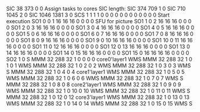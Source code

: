 SIC 38     373    0      0                Assign tasks to cores    SIC length:
SIC 374    709    1      0
SIC 710    1045   2      0
SIC 1046   1381   3      0
SCS 1 1 1 1 0 0 0 0 0 0 0 0 0 0 0 0        Start execution
SO1 0  0  1  16 16 16 0  0  0  0        SFU for picture
SO1 1  0  2  16 16 16 0  0  0  0 
SO1 2  0  3  16 16 16 0  0  0  0 
SO1 3  0  4  16 16 16 0  0  0  0 
SO1 4  0  5  16 16 16 0  0  0  0 
SO1 5  0  6  16 16 16 0  0  0  0 
SO1 6  0  7  16 16 16 0  0  0  0 
SO1 7  0  8  16 16 16 0  0  0  0 
SO1 8  0  9  16 16 16 0  0  0  0 
SO1 9  0  10 16 16 16 0  0  0  0 
SO1 10 0  11 16 16 16 0  0  0  0 
SO1 11 0  12 16 16 16 0  0  0  0 
SO1 12 0  13 16 16 16 0  0  0  0 
SO1 13 0  14 16 16 16 0  0  0  0 
SO1 14 0  15 16 16 16 0  0  0  0 
SO1 15 0  16 16 16 16 0  0  0  0 
SO2 1  0
S
MMM 32   288  32   1    0    0    0    0         core0'layer1
WMS
MMM 32   288  32   1    0    1    0    1 
WMS
MMM 32   288  32   1    0    2    0    2 
WMS
MMM 32   288  32   1    0    3    0    3
WMS
S
MMM 32   288  32   1    0    4    0    4         core1'layer1
WMS
MMM 32   288  32   1    0    5    0    5  
WMS
MMM 32   288  32   1    0    6    0    6
WMS
MMM 32   288  32   1    0    7    0    7
WMS
S
MMM 32   288  32   1    0    8    0    8         core2'layer1
WMS
MMM 32   288  32   1    0    9    0    9
WMS
MMM 32   288  32   1    0    10   0    10
WMS
MMM 32   288  32   1    0    11   0    11
WMS
S
MMM 32   288  32   1    0    12   0    12        core3'layer1
WMS
MMM 32   288  32   1    0    13   0    13 
WMS
MMM 32   288  32   1    0    14   0    14
WMS
MMM 32   288  32   1    0    15   0    15
WMS
S